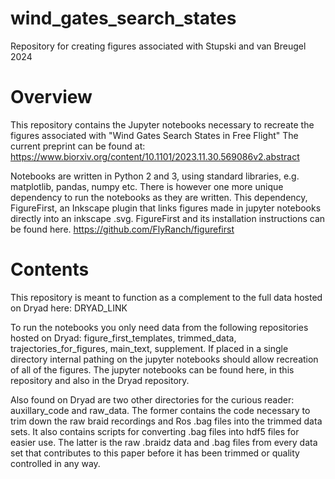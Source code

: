 # wind_gates_search_states
Repository for creating figures associated with Stupski and van Breugel 2024

# Overview
This repository contains the Jupyter notebooks necessary to recreate the figures associated with "Wind Gates Search States in Free Flight"
The current preprint can be found at: https://www.biorxiv.org/content/10.1101/2023.11.30.569086v2.abstract

Notebooks are written in Python 2 and 3, using standard libraries, e.g. matplotlib, pandas, numpy etc.  There is however one more unique dependency to run the notebooks as they are written.  This dependency, FigureFirst, an Inkscape plugin that links figures made in jupyter notebooks directly into an inkscape .svg.  FigureFirst and its installation instructions can be found here.  https://github.com/FlyRanch/figurefirst

# Contents
This repository is meant to function as a complement to the full data hosted on Dryad here:  DRYAD_LINK

To run the notebooks you only need data from the following repositories hosted on Dryad: figure_first_templates, trimmed_data, trajectories_for_figures, main_text, supplement.  If placed in a single directory internal pathing on the jupyter notebooks should allow recreation of all of the figures.  The jupyter notebooks can be found here, in this repository and also in the Dryad repository.  

Also found on Dryad are two other directories for the curious reader:  auxillary_code and raw_data.  The former contains the code necessary to trim down the raw braid recordings and Ros .bag files into the trimmed data sets.  It also contains scripts for converting .bag files into hdf5 files for easier use.  The latter is the raw .braidz data and .bag files from every data set that contributes to this paper before it has been trimmed or quality controlled in any way. 

# 
